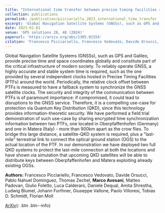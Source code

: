 ```yaml
---
title: "International time transfer between precise timing facilities secured with a quantum key distribution network"
collection: publications
permalink: /publication/picciariello_2023_international_time_transfer
excerpt: 'Global Navigation Satellite Systems (GNSSs), such as GPS and Galileo, provide precise time and space coordinates globally and constitute part of the critical infrastructure of modern society. To relia...' if len(self.abstract) > 200 else self.abstract
date: 2023-01-01
venue: 'GPS solutions 28, 48 (2024)'
paperurl: 'https://arxiv.org/abs/2305.01554'
citation: 'Francesco Picciariello, Francesco Vedovato, Davide Orsucci, Pablo Nahuel Dominguez, Thomas Zechel..., "International time transfer between precise timing facilities secured with a quantum key distribution network", GPS solutions 28, 48 (2024), (2023).'
---
```


Global Navigation Satellite Systems (GNSSs), such as GPS and Galileo, provide precise time and space coordinates globally and constitute part of the critical infrastructure of modern society. To reliably operate GNSS, a highly accurate and stable system time is required, such as the one provided by several independent clocks hosted in Precise Timing Facilities (PTFs) around the world. Periodically, the relative clock offset between PTFs is measured to have a fallback system to synchronize the GNSS satellite clocks. The security and integrity of the communication between PTFs is of paramount importance: if compromised, it could lead to disruptions to the GNSS service. Therefore, it is a compelling use-case for protection via Quantum Key Distribution (QKD), since this technology provides information-theoretic security. We have performed a field trial demonstration of such use-case by sharing encrypted time synchronization information between two PTFs, one located in Oberpfaffenhofen (Germany) and one in Matera (Italy) - more than 900km apart as the crow flies. To bridge this large distance, a satellite-QKD system is required, plus a "last-mile" terrestrial link to connect the optical ground station (OGS) to the actual location of the PTF. In our demonstration we have deployed two full QKD systems to protect the last-mile connection at both the locations and have shown via simulation that upcoming QKD satellites will be able to distribute keys between Oberpfaffenhofen and Matera exploiting already existing OGSs.

**Authors:** Francesco Picciariello, Francesco Vedovato, Davide Orsucci, Pablo Nahuel Dominguez, Thomas Zechel, **Marco Avesani**, Matteo Padovan, Giulio Foletto, Luca Calderaro, Daniele Dequal, Amita Shrestha, Ludwig Blumel, Johann Furthner, Giuseppe Vallone, Paolo Villoresi, Tobias D. Schmidt, Florian Moll


[ArXiv](https://arxiv.org/abs/2305.01554){: .btn .btn--info}
